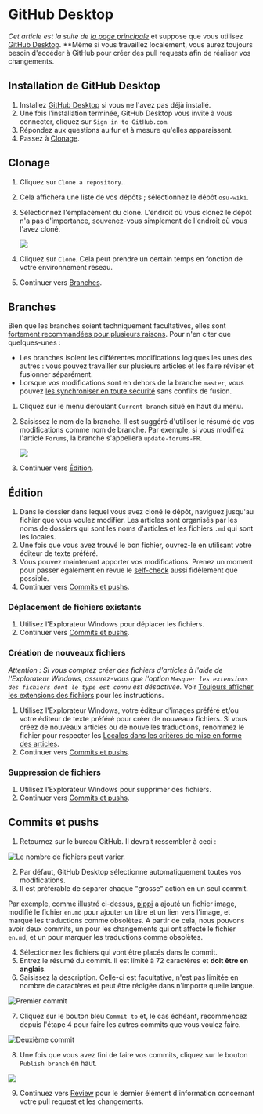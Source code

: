 # GitHub Desktop

*Cet article est la suite de [la page principale](/wiki/osu!_wiki/Contribution_guide)* et suppose que vous utilisez [GitHub Desktop](https://desktop.github.com). **Même si vous travaillez localement, vous aurez toujours besoin d'accéder à GitHub pour créer des pull requests afin de réaliser vos changements.

## Installation de GitHub Desktop

1. Installez [GitHub Desktop](https://desktop.github.com) si vous ne l'avez pas déjà installé.
2. Une fois l'installation terminée, GitHub Desktop vous invite à vous connecter, cliquez sur `Sign in to GitHub.com`.
3. Répondez aux questions au fur et à mesure qu'elles apparaissent.
4. Passez à [Clonage](#clonage).

## Clonage

1. Cliquez sur `Clone a repository`..

2. Cela affichera une liste de vos dépôts ; sélectionnez le dépôt `osu-wiki`.

3. Sélectionnez l'emplacement du clone. L'endroit où vous clonez le dépôt n'a pas d'importance, souvenez-vous simplement de l'endroit où vous l'avez cloné.

   ![](img/github-desktop-select-repo.jpg)

4. Cliquez sur `Clone`. Cela peut prendre un certain temps en fonction de votre environnement réseau.

5. Continuer vers [Branches](#branches).

## Branches

Bien que les branches soient techniquement facultatives, elles sont [fortement recommandées pour plusieurs raisons](https://www.atlassian.com/git/tutorials/comparing-workflows/forking-workflow). Pour n'en citer que quelques-unes :

- Les branches isolent les différentes modifications logiques les unes des autres : vous pouvez travailler sur plusieurs articles et les faire réviser et fusionner séparément.
- Lorsque vos modifications sont en dehors de la branche `master`, vous pouvez [les synchroniser en toute sécurité](/wiki/osu!_wiki/Contribution_guide/Best_practices#synchronisation-d'un-fork) sans conflits de fusion.

1. Cliquez sur le menu déroulant `Current branch` situé en haut du menu.

2. Saisissez le nom de la branche. Il est suggéré d'utiliser le résumé de vos modifications comme nom de branche. Par exemple, si vous modifiez l'article `Forums`, la branche s'appellera `update-forums-FR`.

   ![](img/github-desktop-branch.jpg)

3. Continuer vers [Édition](#édition).

## Édition

1. Dans le dossier dans lequel vous avez cloné le dépôt, naviguez jusqu'au fichier que vous voulez modifier. Les articles sont organisés par les noms de dossiers qui sont les noms d'articles et les fichiers `.md` qui sont les locales.
2. Une fois que vous avez trouvé le bon fichier, ouvrez-le en utilisant votre éditeur de texte préféré.
3. Vous pouvez maintenant apporter vos modifications. Prenez un moment pour passer également en revue le [self-check](/wiki/osu!_wiki/Contribution_guide#self-check) aussi fidèlement que possible.
4. Continuer vers [Commits et pushs](#commits-et-pushs).

### Déplacement de fichiers existants

1. Utilisez l'Explorateur Windows pour déplacer les fichiers.
2. Continuer vers [Commits et pushs](#commits-et-pushs).

### Création de nouveaux fichiers

*Attention : Si vous comptez créer des fichiers d'articles à l'aide de l'Explorateur Windows, assurez-vous que l'option `Masquer les extensions des fichiers dont le type est connu` est désactivée.* Voir [Toujours afficher les extensions des fichiers](https://www.pcastuces.com/pratique/astuces/4584.htm) pour les instructions.

1. Utilisez l'Explorateur Windows, votre éditeur d'images préféré et/ou votre éditeur de texte préféré pour créer de nouveaux fichiers. Si vous créez de nouveaux articles ou de nouvelles traductions, renommez le fichier pour respecter les [Locales dans les critères de mise en forme des articles](/wiki/Article_styling_criteria/Formatting#locales).
2. Continuer vers [Commits et pushs](#commits-et-pushs).

### Suppression de fichiers

1. Utilisez l'Explorateur Windows pour supprimer des fichiers.
2. Continuer vers [Commits et pushs](#commits-et-pushs).

## Commits et pushs

1. Retournez sur le bureau GitHub. Il devrait ressembler à ceci :

  ![](img/github-desktop-changes.jpg "Le nombre de fichiers peut varier.")

2. Par défaut, GitHub Desktop sélectionne automatiquement toutes vos modifications.
3. Il est préférable de séparer chaque "grosse" action en un seul commit.

Par exemple, comme illustré ci-dessus, [pippi](/wiki/Mascots#pippi) a ajouté un fichier image, modifié le fichier `en.md` pour ajouter un titre et un lien vers l'image, et marqué les traductions comme obsolètes. A partir de cela, nous pouvons avoir deux commits, un pour les changements qui ont affecté le fichier `en.md`, et un pour marquer les traductions comme obsolètes.

4. Sélectionnez les fichiers qui vont être placés dans le commit.
5. Entrez le résumé du commit. Il est limité à 72 caractères et **doit être en anglais**.
6. Saisissez la description. Celle-ci est facultative, n'est pas limitée en nombre de caractères et peut être rédigée dans n'importe quelle langue.

  ![](img/github-desktop-first-commit.jpg "Premier commit")

7. Cliquez sur le bouton bleu `Commit to` et, le cas échéant, recommencez depuis l'étape 4 pour faire les autres commits que vous voulez faire.

  ![](img/github-desktop-second-commit.jpg "Deuxième commit")

8. Une fois que vous avez fini de faire vos commits, cliquez sur le bouton `Publish branch` en haut.

  ![](img/github-desktop-push.jpg)

9. Continuez vers [Review](/wiki/osu!_wiki/Contribution_guide#review) pour le dernier élément d'information concernant votre pull request et les changements.
